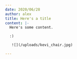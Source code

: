 ```yaml
---
date: 2020/06/28
author: alex
title: Here's a title
content: |-
  Here's some content.

  :)

   ![](/uploads/kevi_chair.jpg)

---
```


